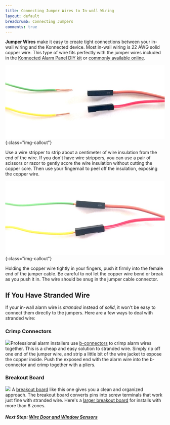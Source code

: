 ```yaml
---
title: Connecting Jumper Wires to In-wall Wiring
layout: default
breadcrumb: Connecting Jumpers
comments: true
---
```


**Jumper Wires** make it easy to create tight connections between your in-wall wiring and the Konnected device. Most 
in-wall wiring is 22 AWG solid copper wire. This type of wire fits perfectly with the jumper wires 
included in the  [Konnected Alarm Panel DIY kit](https://store.konnected.io/products/wired-alarm-system-complete-kit) or
[commonly available online](/security-alarm-system/buying-guide).


![](/assets/images/20170703_140007.jpg){:class="img-callout"}

Use a wire stripper to strip about a centimeter of wire insulation from the end of the wire. If you don't have wire
strippers, you can use a pair of scissors or razor to gently score the wire insulation without cutting the copper core.
  Then use your fingernail to peel off the insulation, exposing the copper wire.
   
![](/assets/images/20170703_140032.jpg){:class="img-callout"}

Holding the copper wire tightly in your fingers, push it firmly into the female end of the jumper cable. Be careful to
not let the copper wire bend or break as you push it in. The wire should be snug in the jumper cable connector.

## If You Have Stranded Wire

If your in-wall alarm wire is _stranded_ instead of _solid_, it won't be easy to connect them directly to the jumpers. 
Here are a few ways to deal with stranded wire:

### Crimp Connectors
<a class="img-inline" href="https://www.amazon.com/dp/B01L9J4C7W/ref=as_li_ss_il?pf_rd_m=ATVPDKIKX0DER&pf_rd_p=3182441022&pd_rd_wg=lOzMW&pf_rd_r=9QXBDZVC89WFCT384GAK&pf_rd_s=desktop-sx-top-slot&pf_rd_t=301&pd_rd_i=B01L9J4C7W&pd_rd_w=5gZ0G&pf_rd_i=b-connector&pd_rd_r=HPCE3H16ZX06B4BGVV50&ie=UTF8&qid=1504413859&sr=1&linkCode=li1&tag=konnected-io-20&linkId=d6c2c61475d7ed0d62106b7b64aaf024" target="_blank"><img border="0" src="//ws-na.amazon-adsystem.com/widgets/q?_encoding=UTF8&ASIN=B01L9J4C7W&Format=_SL110_&ID=AsinImage&MarketPlace=US&ServiceVersion=20070822&WS=1&tag=konnected-io-20" ></a><img src="https://ir-na.amazon-adsystem.com/e/ir?t=konnected-io-20&l=li1&o=1&a=B01L9J4C7W" width="1" height="1" border="0" alt="" style="border:none !important; margin:0px !important;" />Professional alarm installers use [b-connectors](https://www.amazon.com/dp/B01L9J4C7W/ref=as_li_ss_il?pf_rd_m=ATVPDKIKX0DER&pf_rd_p=3182441022&pd_rd_wg=lOzMW&pf_rd_r=9QXBDZVC89WFCT384GAK&pf_rd_s=desktop-sx-top-slot&pf_rd_t=301&pd_rd_i=B01L9J4C7W&pd_rd_w=5gZ0G&pf_rd_i=b-connector&pd_rd_r=HPCE3H16ZX06B4BGVV50&ie=UTF8&qid=1504413859&sr=1&linkCode=li1&tag=konnected-io-20&linkId=d6c2c61475d7ed0d62106b7b64aaf024)
to crimp alarm wires together. This is a cheap and easy solution to stranded wire. Simply rip off one end of the jumper
wire, and strip a little bit of the wire jacket to expose the copper inside. Push the exposed end with the alarm wire into
the b-connector and crimp together with a pliers.

### Breakout Board
<a class="img-inline" href="https://www.amazon.com/Electronics-Salon-Header-Breakout-Terminal-Connector/dp/B00SWN61I2/ref=as_li_ss_il?s=industrial&ie=UTF8&qid=1504414814&sr=1-1&keywords=Male+Header+Breakout+Board,+Terminal+Block&linkCode=li1&tag=konnected-io-20&linkId=482555c202e6eb7ae9d40a295ed9965f" target="_blank"><img border="0" src="//ws-na.amazon-adsystem.com/widgets/q?_encoding=UTF8&ASIN=B00SWN61I2&Format=_SL110_&ID=AsinImage&MarketPlace=US&ServiceVersion=20070822&WS=1&tag=konnected-io-20" ></a><img src="https://ir-na.amazon-adsystem.com/e/ir?t=konnected-io-20&l=li1&o=1&a=B00SWN61I2" width="1" height="1" border="0" alt="" style="border:none !important; margin:0px !important;" />
A [breakout board](https://www.amazon.com/Electronics-Salon-Header-Breakout-Terminal-Connector/dp/B00SWN61I2/ref=as_li_ss_tl?s=industrial&ie=UTF8&qid=1504414814&sr=1-1&keywords=Male+Header+Breakout+Board,+Terminal+Block&linkCode=ll1&tag=konnected-io-20&linkId=67768e6da6b3377a498cc9269f503b0d) like this one gives you a clean and organized approach. The breakout board
converts pins into screw terminals that work just fine with stranded wire. Here's a [larger breakout board](https://www.amazon.com/Electronics-Salon-Header-Breakout-Terminal-Connector/dp/B00SWPPENS/ref=as_li_ss_tl?s=industrial&ie=UTF8&qid=1504414814&sr=1-2&keywords=Male+Header+Breakout+Board,+Terminal+Block&linkCode=ll1&tag=konnected-io-20&linkId=12782e0b3e6379539f04eeb59b1cee1d)
for installs with more than 8 zones.


##### **Next Step:** [Wire Door and Window Sensors](/security-alarm-system/wiring/contact-sensors)